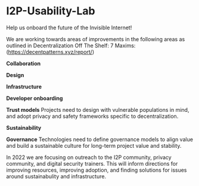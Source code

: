 # I2P-Usability-Lab
Help us onboard the future of the Invisible Internet!

We are working towards areas of improvements in the following areas as outlined in Decentralization Off The Shelf: 7 Maxims:(https://decentpatterns.xyz/report/)

**Collaboration** 

**Design** 

**Infrastructure** 

**Developer onboarding** 

**Trust models** Projects need to design with vulnerable populations in mind, and adopt privacy and safety frameworks specific to decentralization.

**Sustainability** 

**Governance** Technologies need to define governance models to align value and build a sustainable culture for long-term project value and stability.

In 2022 we are focusing on outreach to the I2P community,  privacy community, and digital security trainers. This will inform directions for improving resources, improving adoption, and finding solutions for issues around sustainabulity and infrastructure. 
